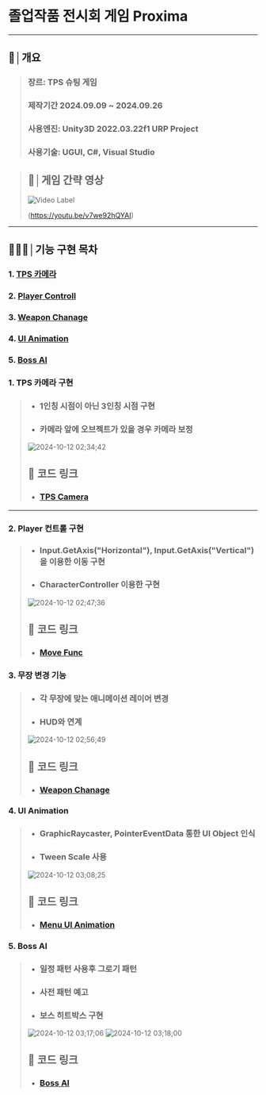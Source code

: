 # 졸업작품 전시회 게임 Proxima
* * *
## 📝│개요
> ### 장르: TPS 슈팅 게임 
>
> ### 제작기간 2024.09.09 ~ 2024.09.26
> ### 사용엔진: Unity3D 2022.03.22f1 URP Project
> ### 사용기술: UGUI, C#, Visual Studio


> ## 💬│게임 간략 영상
> ![Video Label](http://img.youtube.com/vi/v7we92hQYAI/0.jpg)
>
> (https://youtu.be/v7we92hQYAI)

***

## 👨🏻‍💻│기능 구현 목차
###   1. [TPS 카메라](https://github.com/DoubleOss/Proxima_Git?tab=readme-ov-file#1-tps-%EC%B9%B4%EB%A9%94%EB%9D%BC-%EA%B5%AC%ED%98%84)
###   2. [Player Controll](https://github.com/DoubleOss/Proxima_Git?tab=readme-ov-file#2-player-%EC%BB%A8%ED%8A%B8%EB%A1%A4-%EA%B5%AC%ED%98%84)
###   3. [Weapon Chanage](https://github.com/DoubleOss/Proxima_Git?tab=readme-ov-file#2-player-%EC%BB%A8%ED%8A%B8%EB%A1%A4-%EA%B5%AC%ED%98%84)
###   4. [UI Animation](https://github.com/DoubleOss/Proxima_Git?tab=readme-ov-file#2-player-%EC%BB%A8%ED%8A%B8%EB%A1%A4-%EA%B5%AC%ED%98%84)
###   5. [Boss AI](https://github.com/DoubleOss/Proxima_Git?tab=readme-ov-file#2-player-%EC%BB%A8%ED%8A%B8%EB%A1%A4-%EA%B5%AC%ED%98%84)


### 1. TPS 카메라 구현
> * ### 1인칭 시점이 아닌 3인칭 시점 구현
> * ### 카메라 앞에 오브젝트가 있을 경우 카메라 보정
> ![2024-10-12 02;34;42](https://github.com/user-attachments/assets/6c9d3dd6-7b35-470b-95dc-ab6abe15a46b)
> ## 🔗 코드 링크
> * ### [TPS Camera](https://github.com/DoubleOss/Proxima_Git/blob/main/Scripts/Player/TpsCamera.cs)

***

### 2. Player 컨트롤 구현
> * ### Input.GetAxis("Horizontal"), Input.GetAxis("Vertical") 을 이용한 이동 구현
> * ### CharacterController 이용한 구현 
> ![2024-10-12 02;47;36](https://github.com/user-attachments/assets/2b99302d-bffe-4d29-833b-686ba6637476)
> ## 🔗 코드 링크
> * ### [Move Func](https://github.com/DoubleOss/Proxima_Git/blob/main/Scripts/Player/PlayerControll.cs#L735)


### 3. 무장 변경 기능
> * ### 각 무장에 맞는 애니메이션 레이어 변경
> * ### HUD와 연계
> ![2024-10-12 02;56;49](https://github.com/user-attachments/assets/bf0c5d56-80aa-451a-97fc-f79b17a1ce9c)
> ## 🔗 코드 링크
> * ### [Weapon Chanage](https://github.com/DoubleOss/Proxima_Git/blob/main/Scripts/Player/PlayerControll.cs#L354)

### 4. UI Animation
> * ### GraphicRaycaster, PointerEventData 통한 UI Object 인식
> * ### Tween Scale 사용
> ![2024-10-12 03;08;25](https://github.com/user-attachments/assets/ee314a47-3a64-42d5-8aa5-45ab482c99c9)
> ## 🔗 코드 링크
> * ### [Menu UI Animation](https://github.com/DoubleOss/Proxima_Git/blob/main/Scripts/UI/MenuUIControll.cs#L119)


### 5. Boss AI
> * ### 일정 패턴 사용후 그로기 패턴
> * ### 사전 패턴 예고
> * ### 보스 히트박스 구현
>![2024-10-12 03;17;06](https://github.com/user-attachments/assets/23a4b681-9afd-482f-871e-33a4b8f7d5d9)
>![2024-10-12 03;18;00](https://github.com/user-attachments/assets/3f39ba90-038e-44d1-b5f1-14263c128b50)
> ## 🔗 코드 링크
> * ### [Boss AI](https://github.com/DoubleOss/Proxima_Git/blob/main/Scripts/Monster/BossMonster.cs#L189)




